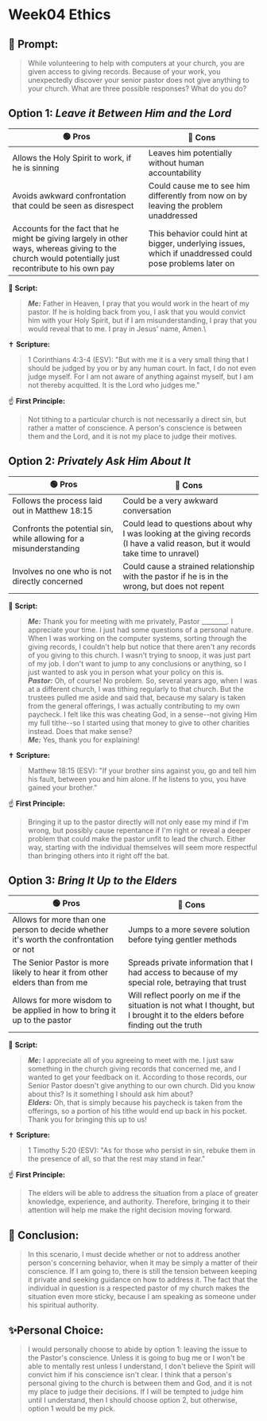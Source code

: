 # Week04 Ethics
## 🤔 Prompt:
> While volunteering to help with computers at your church, you are given access to giving records. Because of your work, you unexpectedly discover your senior pastor does not give anything to your church. What are three possible responses? What do you do?

## Option 1: _Leave it Between Him and the Lord_

| 🟢 Pros      | 🔴 Cons       |
| ------------- | ------------- |
| Allows the Holy Spirit to work, if he is sinning | Leaves him potentially without human accountability |
| Avoids awkward confrontation that could be seen as disrespect | Could cause me to see him differently from now on by leaving the problem unaddressed |
| Accounts for the fact that he might be giving largely in other ways, whereas giving to the church would potentially just recontribute to his own pay | This behavior could hint at bigger, underlying issues, which if unaddressed could pose problems later on |


📜 __Script:__
> ___Me:___ Father in Heaven, I pray that you would work in the heart of my pastor. If he is holding back from you, I ask that you would convict him with your Holy Spirit, but if I am misunderstanding, I pray that you would reveal that to me. I pray in Jesus' name, Amen.\

✝ __Scripture:__
> 1 Corinthians 4:3-4 (ESV): "But with me it is a very small thing that I should be judged by you or by any human court. In fact, I do not even judge myself. For I am not aware of anything against myself, but I am not thereby acquitted. It is the Lord who judges me."

☝ __First Principle:__
> Not tithing to a particular church is not necessarily a direct sin, but rather a matter of conscience. A person's conscience is between them and the Lord, and it is not my place to judge their motives.

## Option 2: _Privately Ask Him About It_

| 🟢 Pros      | 🔴 Cons       |
| ------------- | ------------- |
| Follows the process laid out in Matthew 18:15 | Could be a very awkward conversation |
| Confronts the potential sin, while allowing for a misunderstanding | Could lead to questions about why I was looking at the giving records (I have a valid reason, but it would take time to unravel) |
| Involves no one who is not directly concerned | Could cause a strained relationship with the pastor if he is in the wrong, but does not repent |

📜 __Script:__
> ___Me:___ Thank you for meeting with me privately, Pastor ________. I appreciate your time. I just had some questions of a personal nature. When I was working on the computer systems, sorting through the giving records, I couldn't help but notice that there aren't any records of you giving to this church. I wasn't trying to snoop, it was just part of my job. I don't want to jump to any conclusions or anything, so I just wanted to ask you in person what your policy on this is.\
> ___Pastor:___ Oh, of course! No problem. So, several years ago, when I was at a different church, I was tithing regularly to that church. But the trustees pulled me aside and said that, because my salary is taken from the general offerings, I was actually contributing to my own paycheck. I felt like this was cheating God, in a sense--not giving Him my full tithe--so I started using that money to give to other charities instead. Does that make sense?\
> ___Me:___ Yes, thank you for explaining!

✝ __Scripture:__
> Matthew 18:15 (ESV): "If your brother sins against you, go and tell him his fault, between you and him alone. If he listens to you, you have gained your brother."

☝ __First Principle:__
> Bringing it up to the pastor directly will not only ease my mind if I'm wrong, but possibly cause repentance if I'm right or reveal a deeper problem that could make the pastor unfit to lead the church. Either way, starting with the individual themselves will seem more respectful than bringing others into it right off the bat.

## Option 3: _Bring It Up to the Elders_

| 🟢 Pros      | 🔴 Cons       |
| ------------- | ------------- |
| Allows for more than one person to decide whether it's worth the confrontation or not | Jumps to a more severe solution before tying gentler methods |
| The Senior Pastor is more likely to hear it from other elders than from me | Spreads private information that I had access to because of my special role, betraying that trust |
| Allows for more wisdom to be applied in how to bring it up to the pastor | Will reflect poorly on me if the situation is not what I thought, but I brought it to the elders before finding out the truth |

📜 __Script:__
> ___Me:___ I appreciate all of you agreeing to meet with me. I just saw something in the church giving records that concerned me, and I wanted to get your feedback on it. According to those records, our Senior Pastor doesn't give anything to our own church. Did you know about this? Is it something I should ask him about?\
> ___Elders:___ Oh, that is simply because his paycheck is taken from the offerings, so a portion of his tithe would end up back in his pocket. Thank you for bringing this up to us!

✝ __Scripture:__
> 1 Timothy 5:20 (ESV): "As for those who persist in sin, rebuke them in the presence of all, so that the rest may stand in fear."

☝ __First Principle:__
> The elders will be able to address the situation from a place of greater knowledge, experience, and authority. Therefore, bringing it to their attention will help me make the right decision moving forward.

## 🏁 Conclusion:
> In this scenario, I must decide whether or not to address another person's concerning behavior, when it may be simply a matter of their conscience. If I am going to, there is still the tension between keeping it private and seeking guidance on how to address it. The fact that the individual in question is a respected pastor of my church makes the situation even more sticky, because I am speaking as someone under his spiritual authority.

## ✨Personal Choice:
> I would personally choose to abide by option 1: leaving the issue to the Pastor's conscience. Unless it is going to bug me or I won't be able to mentally rest unless I understand, I don't believe the Spirit will convict him if his conscience isn't clear. I think that a person's personal giving to the church is between them and God, and it is not my place to judge their decisions. If I will be tempted to judge him until I understand, then I should choose option 2, but otherwise, option 1 would be my pick.